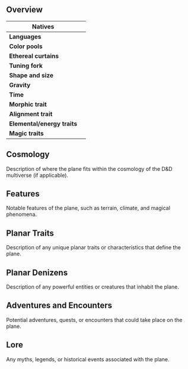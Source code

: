## Overview
| **Natives**                 |     |
| --------------------------- | --- |
| **Languages**               |     |
| **Color pools**             |     |
| **Ethereal curtains**       |     |
| **Tuning fork**             |     |
| **Shape and size**          |     |
| **Gravity**                 |     |
| **Time**                    |     |
| **Morphic trait**           |     |
| **Alignment trait**         |     |
| **Elemental/energy traits** |     |
| **Magic traits**            |     |
## Cosmology
Description of where the plane fits within the cosmology of the D&D multiverse (if applicable).
## Features
Notable features of the plane, such as terrain, climate, and magical phenomena.
## Planar Traits
Description of any unique planar traits or characteristics that define the plane.
## Planar Denizens
Description of any powerful entities or creatures that inhabit the plane.
## Adventures and Encounters
Potential adventures, quests, or encounters that could take place on the plane.
## Lore
Any myths, legends, or historical events associated with the plane.